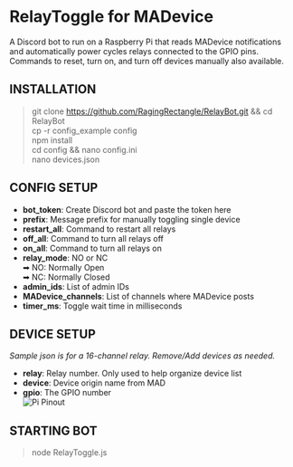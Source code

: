 # RelayToggle for MADevice
A Discord bot to run on a Raspberry Pi that reads MADevice notifications and automatically power cycles relays connected to the GPIO pins.  Commands to reset, turn on, and turn off devices manually also available.


## INSTALLATION
> git clone https://github.com/RagingRectangle/RelayBot.git && cd RelayBot  
> cp -r config_example config  
> npm install  
> cd config && nano config.ini  
> nano devices.json  


## CONFIG SETUP
* **bot_token**: Create Discord bot and paste the token here
* **prefix**: Message prefix for manually toggling single device
* **restart_all**: Command to restart all relays
* **off_all**: Command to turn all relays off
* **on_all**: Command to turn all relays on
* **relay_mode**: NO or NC  
➡ NO: Normally Open  
➡ NC: Normally Closed
* **admin_ids**: List of admin IDs
* **MADevice_channels**: List of channels where MADevice posts
* **timer_ms**: Toggle wait time in milliseconds


## DEVICE SETUP
*Sample json is for a 16-channel relay. Remove/Add devices as needed.*  

* **relay**: Relay number.  Only used to help organize device list
* **device**: Device origin name from MAD
* **gpio**: The GPIO number  
![Pi Pinout](https://www.raspberrypi.org/documentation/usage/gpio/images/GPIO-Pinout-Diagram-2.png)


## STARTING BOT
> node RelayToggle.js